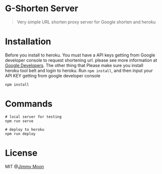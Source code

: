 # G-Shorten Server

> Very simple URL shorten proxy server for Google shorten and heroku

# Installation

Before you install to heroku. You must have a API keys getting from Google developer console to request shortening url. please see more information at [Google Developers](https://developers.google.com/url-shortener/v1/getting_started#APIKey). The other thing that Please make sure you install heroku tool belt and login to heroku. Run `npm install`, and then input your API KEY getting from google developer console

```
npm install
```

# Commands

```
# local server for testing
npm run serve

# deploy to heroku
npm run deploy
``` 

# License

MIT @[Jimmy Moon](http://ragingwind.me)
